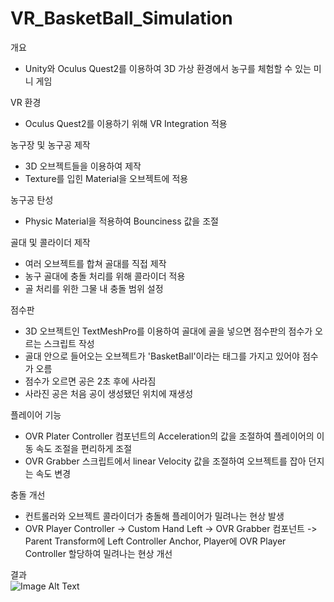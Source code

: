 # VR_BasketBall_Simulation  
개요  
-  Unity와 Oculus Quest2를 이용하여 3D 가상 환경에서 농구를 체험할 수 있는 미니 게임  

  
VR 환경  
-  Oculus Quest2를 이용하기 위해 VR Integration 적용  

  
농구장 및 농구공 제작  
-  3D 오브젝트들을 이용하여 제작  
-  Texture를 입힌 Material을 오브젝트에 적용

  
농구공 탄성  
-  Physic Material을 적용하여 Bounciness 값을 조절  

  
골대 및 콜라이더 제작  
-  여러 오브젝트를 합쳐 골대를 직접 제작  
-  농구 골대에 충돌 처리를 위해 콜라이더 적용  
-  골 처리를 위한 그물 내 충돌 범위 설정  

  
점수판  
-  3D 오브젝트인 TextMeshPro를 이용하여 골대에 골을 넣으면 점수판의 점수가 오르는 스크립트 작성  
-  골대 안으로 들어오는 오브젝트가 'BasketBall'이라는 태그를 가지고 있어야 점수가 오름
-  점수가 오르면 공은 2초 후에 사라짐
-  사라진 공은 처음 공이 생성됐던 위치에 재생성

  
플레이어 기능  
-  OVR Plater Controller 컴포넌트의 Acceleration의 값을 조절하여 플레이어의 이동 속도 조절을 편리하게 조절  
-  OVR Grabber 스크립트에서 linear Velocity 값을 조절하여 오브젝트를 잡아 던지는 속도 변경  

  
충돌 개선  
-  컨트롤러와 오브젝트 콜라이더가 충돌해 플레이어가 밀려나는 현상 발생  
-  OVR Player Controller -> Custom Hand Left -> OVR Grabber 컴포넌트 -> Parent Transform에 Left Controller Anchor, Player에 OVR Player Controller 할당하여 밀려나는 현상 개선  



결과  
![Image Alt Text](https://github.com/keastmin/VR_BasketBall_Simulation/blob/main/image/Basketball_goal.gif)
